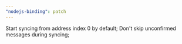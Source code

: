 ```yaml
---
"nodejs-binding": patch
---
```


Start syncing from address index 0 by default;
Don't skip unconfirmed messages during syncing;
